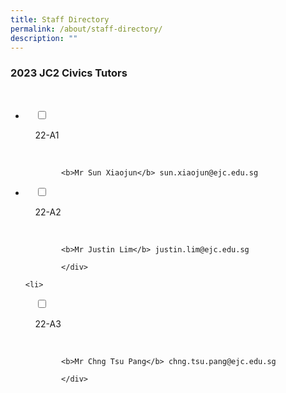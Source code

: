 ```yaml
---
title: Staff Directory
permalink: /about/staff-directory/
description: ""
---
```

### 2023 JC2 Civics Tutors

<ul class="jekyllcodex_accordion">

  <li>

    <input type="checkbox" id="accordion1">

    <label for="accordion1">22-A1</label>

    <div>
			
			<b>Mr Sun Xiaojun</b> sun.xiaojun@ejc.edu.sg
			
</div>

</li>
	<li>

    <input type="checkbox" id="accordion2">

    <label for="accordion2">22-A2</label>

    <div>
			
			<b>Mr Justin Lim</b> justin.lim@ejc.edu.sg
			
			</div>

</li>
	
	<li>

    <input type="checkbox" id="accordion3">

    <label for="accordion3">22-A3</label>

    <div>
			
			<b>Mr Chng Tsu Pang</b> chng.tsu.pang@ejc.edu.sg
			
			</div>

</li>